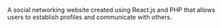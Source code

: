 A social networking website created using React.js and PHP that allows users to establish profiles and communicate with others.
